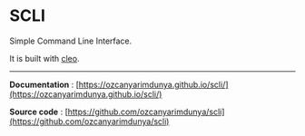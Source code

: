 # SCLI

Simple Command Line Interface.

It is built with [cleo](https://cleo.readthedocs.io/en/latest/).

---

**Documentation** : [https://ozcanyarimdunya.github.io/scli/](https://ozcanyarimdunya.github.io/scli/)

**Source code**   : [https://github.com/ozcanyarimdunya/scli](https://github.com/ozcanyarimdunya/scli)
